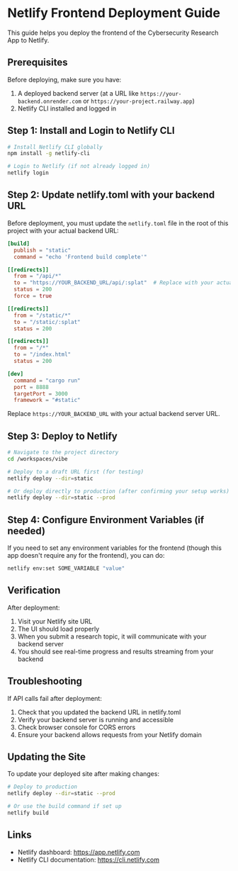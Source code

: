 # Netlify Frontend Deployment Guide

This guide helps you deploy the frontend of the Cybersecurity Research App to Netlify.

## Prerequisites

Before deploying, make sure you have:
1. A deployed backend server (at a URL like `https://your-backend.onrender.com` or `https://your-project.railway.app`)
2. Netlify CLI installed and logged in

## Step 1: Install and Login to Netlify CLI

```bash
# Install Netlify CLI globally
npm install -g netlify-cli

# Login to Netlify (if not already logged in)
netlify login
```

## Step 2: Update netlify.toml with your backend URL

Before deployment, you must update the `netlify.toml` file in the root of this project with your actual backend URL:

```toml
[build]
  publish = "static"
  command = "echo 'Frontend build complete'"

[[redirects]]
  from = "/api/*"
  to = "https://YOUR_BACKEND_URL/api/:splat"  # Replace with your actual backend URL
  status = 200
  force = true

[[redirects]]
  from = "/static/*"
  to = "/static/:splat"
  status = 200

[[redirects]]
  from = "/*"
  to = "/index.html"
  status = 200

[dev]
  command = "cargo run"
  port = 8888
  targetPort = 3000
  framework = "#static"
```

Replace `https://YOUR_BACKEND_URL` with your actual backend server URL.

## Step 3: Deploy to Netlify

```bash
# Navigate to the project directory
cd /workspaces/vibe

# Deploy to a draft URL first (for testing)
netlify deploy --dir=static

# Or deploy directly to production (after confirming your setup works)
netlify deploy --dir=static --prod
```

## Step 4: Configure Environment Variables (if needed)

If you need to set any environment variables for the frontend (though this app doesn't require any for the frontend), you can do:

```bash
netlify env:set SOME_VARIABLE "value"
```

## Verification

After deployment:
1. Visit your Netlify site URL
2. The UI should load properly
3. When you submit a research topic, it will communicate with your backend server
4. You should see real-time progress and results streaming from your backend

## Troubleshooting

If API calls fail after deployment:
1. Check that you updated the backend URL in netlify.toml
2. Verify your backend server is running and accessible
3. Check browser console for CORS errors
4. Ensure your backend allows requests from your Netlify domain

## Updating the Site

To update your deployed site after making changes:

```bash
# Deploy to production
netlify deploy --dir=static --prod

# Or use the build command if set up
netlify build
```

## Links

- Netlify dashboard: https://app.netlify.com
- Netlify CLI documentation: https://cli.netlify.com